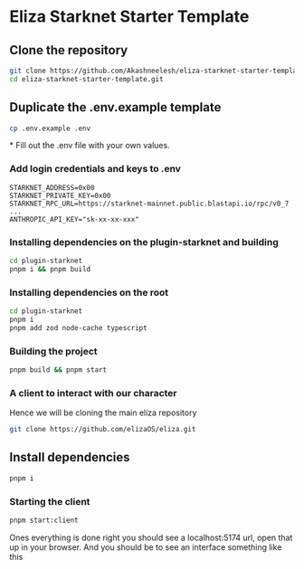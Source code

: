 # Eliza Starknet Starter Template

###

## Clone the repository
```bash
git clone https://github.com/Akashneelesh/eliza-starknet-starter-template.git
cd eliza-starknet-starter-template.git
```

## Duplicate the .env.example template

```bash
cp .env.example .env
```

\* Fill out the .env file with your own values.

### Add login credentials and keys to .env
```
STARKNET_ADDRESS=0x00
STARKNET_PRIVATE_KEY=0x00
STARKNET_RPC_URL=https://starknet-mainnet.public.blastapi.io/rpc/v0_7
...
ANTHROPIC_API_KEY="sk-xx-xx-xxx"

```

### Installing dependencies on the plugin-starknet and building
```bash
cd plugin-starknet
pnpm i && pnpm build
```

### Installing dependencies on the root
```bash
cd plugin-starknet
pnpm i 
pnpm add zod node-cache typescript
```

### Building the project
```bash
pnpm build && pnpm start
```

### A client to interact with our character
Hence we will be cloning the main eliza repository
```bash
git clone https://github.com/elizaOS/eliza.git
```

## Install dependencies

```bash
pnpm i 
```

### Starting the client 
```bash
pnpm start:client
```

Ones everything is done right you should see a localhost:5174 url, open that up in your browser.
And you should be to see an interface something like this
